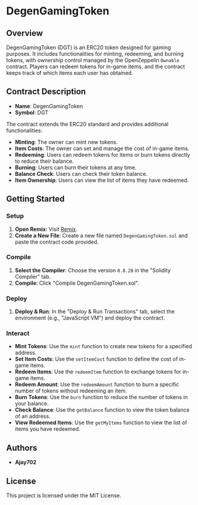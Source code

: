 # DegenGamingToken

## Overview

DegenGamingToken (DGT) is an ERC20 token designed for gaming purposes. It includes functionalities for minting, redeeming, and burning tokens, with ownership control managed by the OpenZeppelin `Ownable` contract. Players can redeem tokens for in-game items, and the contract keeps track of which items each user has obtained.

## Contract Description

- **Name**: DegenGamingToken
- **Symbol**: DGT

The contract extends the ERC20 standard and provides additional functionalities:
- **Minting**: The owner can mint new tokens.
- **Item Costs**: The owner can set and manage the cost of in-game items.
- **Redeeming**: Users can redeem tokens for items or burn tokens directly to reduce their balance.
- **Burning**: Users can burn their tokens at any time.
- **Balance Check**: Users can check their token balance.
- **Item Ownership**: Users can view the list of items they have redeemed.

## Getting Started

### Setup

1. **Open Remix**: Visit [Remix](https://remix.ethereum.org/).
2. **Create a New File**: Create a new file named `DegenGamingToken.sol` and paste the contract code provided.

### Compile

1. **Select the Compiler**: Choose the version `0.8.20` in the "Solidity Compiler" tab.
2. **Compile**: Click "Compile DegenGamingToken.sol".

### Deploy

1. **Deploy & Run**: In the "Deploy & Run Transactions" tab, select the environment (e.g., "JavaScript VM") and deploy the contract.

### Interact

- **Mint Tokens**: Use the `mint` function to create new tokens for a specified address.
- **Set Item Costs**: Use the `setItemCost` function to define the cost of in-game items.
- **Redeem Items**: Use the `redeemItem` function to exchange tokens for in-game items.
- **Redeem Amount**: Use the `redeemAmount` function to burn a specific number of tokens without redeeming an item.
- **Burn Tokens**: Use the `burn` function to reduce the number of tokens in your balance.
- **Check Balance**: Use the `getBalance` function to view the token balance of an address.
- **View Redeemed Items**: Use the `getMyItems` function to view the list of items you have redeemed.

## Authors

- **Ajay702**

## License

This project is licensed under the MIT License.

